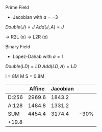 
Prime Field
- Jacobian with $a=-3$

$Double(J)=J$
$Add(J,A)=J$

-> R2L (x)
-> L2R (o)

Binary Field
- López-Dahab with $a=1$

$Double(LD)=LD$
$Add(LD,A)=LD$

I = 8M
M
S = 0.8M

|       | Affine | Jacobian |      |
| ----- | ------ | -------- | ---- |
| D:256 | 2969.6 | 1843.2   |      |
| A:128 | 1484.8 | 1331.2   |      |
| SUM   | 4454.4 | 3174.4   | -30% |
| +19.8 |        |          |      |
